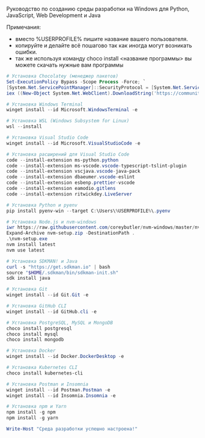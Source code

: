 Руководство по созданию среды разработки на Windows для Python, JavaScript, Web Development и Java

Примечания:
-  вместо %USERPROFILE% пишите название вашего пользователя.
-  копируйте и делайте всё пошагово так как иногда могут возникать ошибки.
-  так же используя команду choco install <название программы> вы можете скачать нужные вам программы

```powershell
# Установка Chocolatey (менеджер пакетов)
Set-ExecutionPolicy Bypass -Scope Process -Force; `
[System.Net.ServicePointManager]::SecurityProtocol = [System.Net.ServicePointManager]::SecurityProtocol -bor 3072; `
iex ((New-Object System.Net.WebClient).DownloadString('https://community.chocolatey.org/install.ps1'))

# Установка Windows Terminal
winget install --id Microsoft.WindowsTerminal -e

# Установка WSL (Windows Subsystem for Linux)
wsl --install

# Установка Visual Studio Code
winget install --id Microsoft.VisualStudioCode -e

# Установка расширений для Visual Studio Code
code --install-extension ms-python.python
code --install-extension ms-vscode.vscode-typescript-tslint-plugin
code --install-extension vscjava.vscode-java-pack
code --install-extension dbaeumer.vscode-eslint
code --install-extension esbenp.prettier-vscode
code --install-extension eamodio.gitlens
code --install-extension ritwickdey.LiveServer

# Установка Python и pyenv
pip install pyenv-win --target C:\Users\%USERPROFILE%\.pyenv

# Установка Node.js и nvm-windows
iwr https://raw.githubusercontent.com/coreybutler/nvm-windows/master/nvm-setup.zip -OutFile nvm-setup.zip
Expand-Archive nvm-setup.zip -DestinationPath .
.\nvm-setup.exe
nvm install latest
nvm use latest

# Установка SDKMAN! и Java
curl -s "https://get.sdkman.io" | bash
source "$HOME/.sdkman/bin/sdkman-init.sh"
sdk install java

# Установка Git
winget install --id Git.Git -e

# Установка GitHub CLI
winget install --id GitHub.cli -e

# Установка PostgreSQL, MySQL и MongoDB
choco install postgresql
choco install mysql
choco install mongodb

# Установка Docker
winget install --id Docker.DockerDesktop -e

# Установка Kubernetes CLI
choco install kubernetes-cli

# Установка Postman и Insomnia
winget install --id Postman.Postman -e
winget install --id Insomnia.Insomnia -e

# Установка npm и Yarn
npm install -g npm
npm install -g yarn

Write-Host "Среда разработки успешно настроена!"
```
